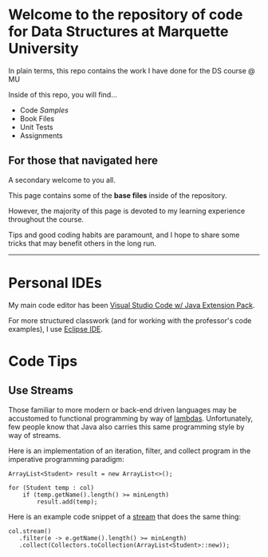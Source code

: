 
# Welcome to the repository of code for Data Structures at Marquette University

In plain terms, this repo contains the work I have done for the DS course @ MU

Inside of this repo, you will find...

- Code *Samples*
- Book Files
- Unit Tests
- Assignments

## For those that navigated here

A secondary welcome to you all.

This page contains some of the **base files** inside of the repository.

However, the majority of this page is devoted to my learning experience throughout the course.

Tips and good coding habits are paramount, and I hope to share some tricks that may benefit others in the long run.

---

# Personal IDEs

My main code editor has been [Visual Studio Code w/ Java Extension Pack](https://code.visualstudio.com/docs/languages/java).

For more structured classwork (and for working with the professor's code examples), I use [Eclipse IDE](https://www.eclipse.org/downloads/).

# Code Tips

## Use Streams

Those familiar to more modern or back-end driven languages may be accustomed to functional programming by way of [lambdas](https://en.wikipedia.org/wiki/Anonymous_function). Unfortunately, few people know that Java also carries this same programming style by way of streams.

Here is an implementation of an iteration, filter, and collect program in the imperative programming paradigm:

```[java]
ArrayList<Student> result = new ArrayList<>();

for (Student temp : col)
    if (temp.getName().length() >= minLength)
        result.add(temp);
```

Here is an example code snippet of a [stream](https://docs.oracle.com/en/java/javase/13/docs/api/java.base/java/util/stream/package-summary.html) that does the same thing:

```[java]
col.stream()
   .filter(e -> e.getName().length() >= minLength)
   .collect(Collectors.toCollection(ArrayList<Student>::new));
```
